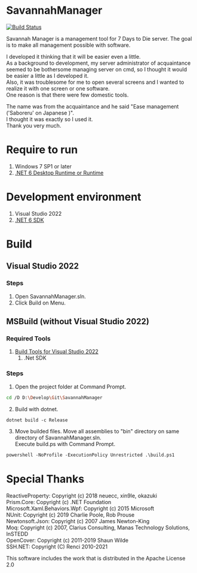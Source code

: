 # SavannahManager
[![Build Status](https://dev.azure.com/AonaSuzutsuki/SavannahManager/_apis/build/status/AonaSuzutsuki.SavannahManager?branchName=master)](https://dev.azure.com/AonaSuzutsuki/SavannahManager/_build/latest?definitionId=3&branchName=master)  

Savannah Manager is a management tool for 7 Days to Die server.
The goal is to make all management possible with software. 

I developed it thinking that it will be easier even a little.  
As a background to development, my server administrator of acquaintance seemed to be bothersome managing server on cmd, so I thought it would be easier a little as I developed it.  
Also, it was troublesome for me to open several screens and I wanted to realize it with one screen or one software.  
One reason is that there were few domestic tools.  

The name was from the acquaintance and he said  "Ease management ('Saboreru' on Japanese )".  
I thought it was exactly so I used it.  
Thank you very much.  

# Require to run
1. Windows 7 SP1 or later
2. [.NET 6 Desktop Runtime or Runtime](https://dotnet.microsoft.com/download/dotnet/6.0)

# Development environment
1. Visual Studio 2022
2. [.NET 6 SDK](https://dotnet.microsoft.com/download/dotnet/6.0)

# Build
## Visual Studio 2022
### Steps
1. Open SavannahManager.sln.
3. Click Build on Menu.

## MSBuild (without Visual Studio 2022)
### Required Tools
1. [Build Tools for Visual Studio 2022](https://www.visualstudio.com/ja/downloads/)
    1. .Net SDK

### Steps
1. Open the project folder at Command Prompt.
```sh
cd /D D:\Develop\Git\SavannahManager
```

2. Build with dotnet.
```ps
dotnet build -c Release
```

3. Move builded files.
Move all assemblies to "bin" directory on same directory of SavannahManager.sln.  
Execute build.ps with Command Prompt.  
```ps
powershell -NoProfile -ExecutionPolicy Unrestricted .\build.ps1
```

# Special Thanks
ReactiveProperty:               Copyright (c) 2018 neuecc, xin9le, okazuki  
Prism.Core:                     Copyright (c) .NET Foundation  
Microsoft.Xaml.Behaviors.Wpf:   Copyright (c) 2015 Microsoft  
NUnit:                          Copyright (c) 2019 Charlie Poole, Rob Prouse  
Newtonsoft.Json:                Copyright (c) 2007 James Newton-King  
Moq:                            Copyright (c) 2007, Clarius Consulting, Manas Technology Solutions, InSTEDD  
OpenCover:                      Copyright (c) 2011-2019 Shaun Wilde  
SSH.NET:                        Copyright (C) Renci 2010-2021

This software includes the work that is distributed in the Apache License 2.0
